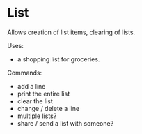 # List
Allows creation of list items, clearing of lists.

Uses:
* a shopping list for groceries.

Commands:
* add a line
* print the entire list
* clear the list
* change / delete a line
* multiple lists?
* share / send a list with someone?
